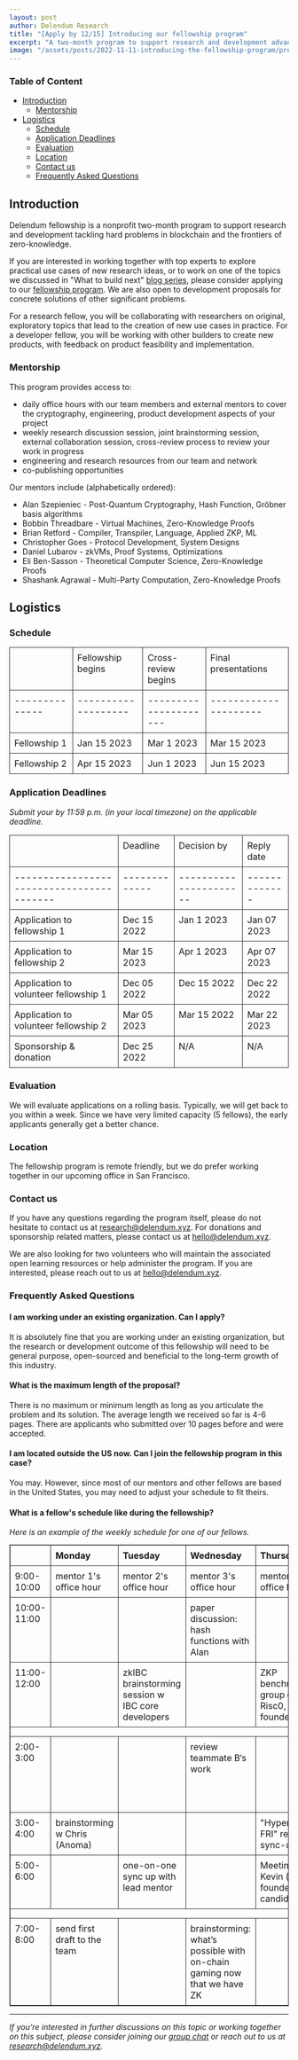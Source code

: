 ```yaml
---
layout: post
author: Delendum Research
title: "[Apply by 12/15] Introducing our fellowship program"
excerpt: "A two-month program to support research and development advancing the frontiers of zero-knowledge"
image: "/assets/posts/2022-11-11-introducing-the-fellowship-program/preview.jpg"
--- 
```

<style>

.fellow-table{
  margin: 8px auto;
}
table td{
  padding: 8px;
  vertical-align: top;
  border: 1px solid #333;
}
.fellow-table td p{
  margin: 0;
}
</style>

### Table of Content

- [Introduction](#introduction)
  - [Mentorship](#mentorship)
- [Logistics](#logistics)
  - [Schedule](#schedule)
  - [Application Deadlines](#application-deadlines)
  - [Evaluation](#evaluation)
  - [Location](#location)
  - [Contact us](#contact-us)
  - [Frequently Asked Questions](#frequently-asked-questions)

## Introduction

Delendum fellowship is a nonprofit two-month program to support research and development tackling hard problems in blockchain and the frontiers of zero-knowledge.

If you are interested in working together with top experts to explore practical use cases of new research ideas, or to work on one of the topics we discussed in "What to build next" [blog series](https://delendum.xyz/2022/11/22/what-to-build-next-in-zero-knowledge.html), please consider applying to our [fellowship program](https://delendum.xyz/fellow). We are also open to development proposals for concrete solutions of other significant problems.

For a research fellow, you will be collaborating with researchers on original, exploratory topics that lead to the creation of new use cases in practice. For a developer fellow, you will be working with other builders to create new products, with feedback on product feasibility and implementation.

### Mentorship

This program provides access to:

- daily office hours with our team members and external mentors to cover the cryptography, engineering, product development aspects of your project
- weekly research discussion session, joint brainstorming session, external collaboration session, cross-review process to review your work in progress 
- engineering and research resources from our team and network 
- co-publishing opportunities

Our mentors include (alphabetically ordered):

- Alan Szepieniec - Post-Quantum Cryptography, Hash Function, Gröbner basis algorithms
- Bobbin Threadbare - Virtual Machines, Zero-Knowledge Proofs
- Brian Retford - Compiler, Transpiler, Language, Applied ZKP, ML
- Christopher Goes - Protocol Development, System Designs
- Daniel Lubarov - zkVMs, Proof Systems, Optimizations
- Eli Ben-Sasson - Theoretical Computer Science, Zero-Knowledge Proofs
- Shashank Agrawal - Multi-Party Computation, Zero-Knowledge Proofs

## Logistics

### Schedule

|              |                   |                     |                     |
|--------------|-------------------|---------------------|---------------------|
|              | Fellowship begins | Cross-review begins | Final presentations |
|--------------|-------------------|---------------------|---------------------|
| Fellowship 1 | Jan 15 2023       | Mar 1 2023          | Mar 15 2023         |
| Fellowship 2 | Apr 15 2023       | Jun 1 2023          | Jun 15 2023         |

### Application Deadlines
*Submit your by 11:59 p.m. (in your local timezone) on the applicable deadline.*

|                                         |             |                     |             |
|-----------------------------------------|-------------|---------------------|-------------|
|                                         | Deadline    | Decision by | Reply date  |
|-----------------------------------------|-------------|----------------------|-------------|
| Application to fellowship 1             | Dec 15 2022 | Jan 1 2023          | Jan 07 2023 |
| Application to fellowship 2             | Mar 15 2023 | Apr 1 2023          | Apr 07 2023 |
| Application to volunteer fellowship 1   | Dec 05 2022 | Dec 15 2022         | Dec 22 2022 |
| Application to volunteer fellowship 2   | Mar 05 2023 | Mar 15 2022         | Mar 22 2023 |
| Sponsorship & donation                  | Dec 25 2022 | N/A                 | N/A         |

### Evaluation

We will evaluate applications on a rolling basis. Typically, we will get back to you within a week. Since we have very limited capacity (5 fellows), the early applicants generally get a better chance. 

### Location

The fellowship program is remote friendly, but we do prefer working together in our upcoming office in San Francisco. 

### Contact us

If you have any questions regarding the program itself, please do not hesitate to contact us at research@delendum.xyz. For donations and sponsorship related matters, please contact us at hello@delendum.xyz.

We are also looking for two volunteers who will maintain the associated open learning resources or help administer the program. If you are interested, please reach out to us at hello@delendum.xyz.

### Frequently Asked Questions

#### I am working under an existing organization. Can I apply?

It is absolutely fine that you are working under an existing organization, but the research or development outcome of this fellowship will need to be general purpose, open-sourced and beneficial to the long-term growth of this industry. 

#### What is the maximum length of the proposal?

There is no maximum or minimum length as long as you articulate the problem and its solution. The average length we received so far is 4-6 pages. There are applicants who submitted over 10 pages before and were accepted.

#### I am located outside the US now. Can I join the fellowship program in this case?

You may. However, since most of our mentors and other fellows are based in the United States, you may need to adjust your schedule to fit theirs.

#### What is a fellow's schedule like during the fellowship?

*Here is an example of the weekly schedule for one of our fellows.*

<table border="1" class="fellow-table">
  <tr>
   <td>
   </td>
   <td><strong>Monday</strong>
   </td>
   <td><strong>Tuesday</strong>
   </td>
   <td><strong>Wednesday</strong>
   </td>
   <td><strong>Thursday</strong>
   </td>
   <td><strong>Friday</strong>
   </td>
  </tr>
  <tr>
   <td>9:00-10:00
   </td>
   <td>mentor 1's office hour
   </td>
   <td>mentor 2's office hour
   </td>
   <td>mentor 3's office hour
   </td>
   <td>mentor 4's office hour
   </td>
   <td>mentor 5's office hour
   </td>
  </tr>
  <tr>
   <td>10:00-11:00
   </td>
   <td>
   </td>
   <td>
   </td>
   <td>paper discussion: hash functions with Alan
   </td>
   <td>
   </td>
   <td>weekly presentations
   </td>
  </tr>
  <tr>
   <td>11:00-12:00
   </td>
   <td>
   </td>
   <td>zkIBC brainstorming session w IBC core developers
   </td>
   <td>
   </td>
   <td>ZKP benchmarking: group call with Risc0, Miden founders
   </td>
   <td>weekly project meetings
   </td>
  </tr>
  <tr>
   <td colspan="6" >
   </td>
  </tr>
  <tr>
   <td>2:00-3:00
   </td>
   <td>
   </td>
   <td>
   </td>
   <td>review teammate B‘s work
   </td>
   <td>
   </td>
   <td>team reflection: technical challenges, solutions, TODOs
   </td>
  </tr>
  <tr>
   <td>3:00-4:00
   </td>
   <td>brainstorming w Chris (Anoma)
   </td>
   <td>
   </td>
   <td>
   </td>
   <td>"Hyperplonk + FRI" research sync-up
   </td>
   <td>
   </td>
  </tr>
  <tr>
   <td>5:00-6:00
   </td>
   <td>
   </td>
   <td>one-on-one sync up with lead mentor
   </td>
   <td>
   </td>
   <td>Meeting w Kevin (co-founder candidate)
   </td>
   <td>
   </td>
  </tr>
  <tr>
   <td colspan="6" >
   </td>
  </tr>
  <tr>
   <td>7:00-8:00
   </td>
   <td>send first draft to the team
   </td>
   <td>
   </td>
   <td>brainstorming: what’s possible with on-chain gaming now that we have ZK
   </td>
   <td>
   </td>
   <td>
   </td>
  </tr>
</table>


__________________________________

_If you’re interested in further discussions on this topic or working together on this subject, please consider joining our [group chat](https://t.me/+9WAAmCpPRadjOTNh) or reach out to us at research@delendum.xyz._
